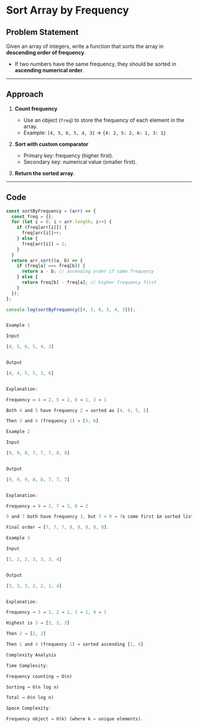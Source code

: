 # Sort Array by Frequency

## Problem Statement
Given an array of integers, write a function that sorts the array in **descending order of frequency**.  
- If two numbers have the same frequency, they should be sorted in **ascending numerical order**.  

---

## Approach
1. **Count frequency**  
   - Use an object (`freq`) to store the frequency of each element in the array.  
   - Example: `[4, 5, 6, 5, 4, 3]` → `{4: 2, 5: 2, 6: 1, 3: 1}`  

2. **Sort with custom comparator**  
   - Primary key: frequency (higher first).  
   - Secondary key: numerical value (smaller first).  

3. **Return the sorted array**.

---

## Code

```javascript
const sortByFrequency = (arr) => {
  const freq = {};
  for (let i = 0; i < arr.length; i++) {
    if (freq[arr[i]]) {
      freq[arr[i]]++;
    } else {
      freq[arr[i]] = 1;
    }
  }
  return arr.sort((a, b) => {
    if (freq[a] === freq[b]) {
      return a - b; // ascending order if same frequency
    } else {
      return freq[b] - freq[a]; // higher frequency first
    }
  });
};

console.log(sortByFrequency([4, 5, 6, 5, 4, 3]));


Example 1

Input

[4, 5, 6, 5, 4, 3]


Output

[4, 4, 5, 5, 3, 6]


Explanation:

Frequency → 4 → 2, 5 → 2, 6 → 1, 3 → 1

Both 4 and 5 have frequency 2 → sorted as [4, 4, 5, 5]

Then 3 and 6 (frequency 1) → [3, 6]

Example 2

Input

[9, 9, 8, 7, 7, 7, 8, 9]


Output

[9, 9, 9, 8, 8, 7, 7, 7]


Explanation:

Frequency → 9 → 3, 7 → 3, 8 → 2

9 and 7 both have frequency 3, but 7 < 9 → 7s come first in sorted list.

Final order → [7, 7, 7, 9, 9, 9, 8, 8].

Example 3

Input

[1, 2, 2, 3, 3, 3, 4]


Output

[3, 3, 3, 2, 2, 1, 4]


Explanation:

Frequency → 3 → 3, 2 → 2, 1 → 1, 4 → 1

Highest is 3 → [3, 3, 3]

Then 2 → [2, 2]

Then 1 and 4 (frequency 1) → sorted ascending [1, 4]

Complexity Analysis

Time Complexity:

Frequency counting → O(n)

Sorting → O(n log n)

Total → O(n log n)

Space Complexity:

Frequency object → O(k) (where k = unique elements).
